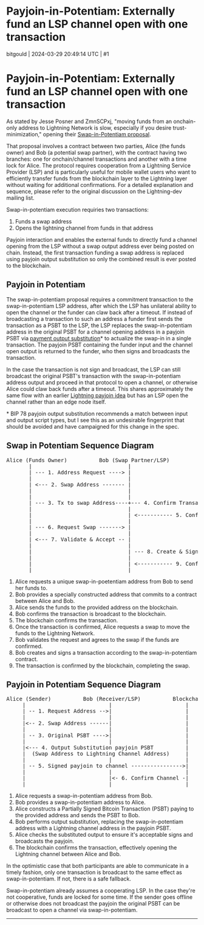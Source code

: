 # Payjoin-in-Potentiam: Externally fund an LSP channel open with one transaction

bitgould | 2024-03-29 20:49:14 UTC | #1

# Payjoin-in-Potentiam: Externally fund an LSP channel open with one transaction

As stated by Jesse Posner and ZmnSCPxj, "moving funds from an onchain-only address to Lightning Network is slow, especially if you desire trust-minimization," opening their [Swap-in-Potentiam proposal](https://lists.linuxfoundation.org/pipermail/lightning-dev/2023-January/003810.html).

That proposal involves a contract between two parties, Alice (the funds owner) and Bob (a potential swap partner), with the contract having two branches: one for onchain/channel transactions and another with a time lock for Alice. The protocol requires cooperation from a Lightning Service Provider (LSP) and is particularly useful for mobile wallet users who want to efficiently transfer funds from the blockchain layer to the Lightning layer without waiting for additional confirmations. For a detailed explanation and sequence, please refer to the original discussion on the Lightning-dev mailing list​​.

Swap-in-potentiam execution requiries two transactions: 

1. Funds a swap address
2. Opens the lightning channel from funds in that address

Payjoin interaction and enables the external funds to directly fund a channel opening from the LSP without a swap output address ever being posted on chain. Instead, the first transaction funding a swap address is replaced using payjoin output substitution so only the combined result is ever posted to the blockchain.

## Payjoin in Potentiam

The swap-in-potentiam proposal requires a commitment transaction to the swap-in-potentiam LSP address, after which the LSP has unilateral ability to open the channel or the funder can claw back after a timeout. If instead of broadcasting a transaction to such an address a funder first sends the transaction as a PSBT to the LSP, the LSP replaces the swap-in-potentiam address in the original PSBT for a channel opening address in a payjoin PSBT via [payment output substitution](https://github.com/bitcoin/bips/blob/master/bip-0078.mediawiki#user-content-span_idoutputsubstitutionspanPayment_output_substitution)* to actualize the swap-in in a single transaction. The payjoin PSBT containing the funder input and the channel open output is returned to the funder, who then signs and broadcasts the transaction.

In the case the transaction is not sign and broadcast, the LSP can still broadcast the original PSBT's transaction with the swap-in-potentiam address output and proceed in that protocol to open a channel, or otherwise Alice could claw back funds after a timeout. This shares approximately the same flow with an earlier [Lightning payjoin idea](https://lists.linuxfoundation.org/pipermail/bitcoin-dev/2022-November/021180.html) but has an LSP open the channel rather than an edge node itself.

\* BIP 78 payjoin output substitution recommends a match between input and output script types, but I see this as an undesirable fingerprint that should be avoided and have campaigned for this change in the spec.

## Swap in Potentiam Sequence Diagram

<pre>
Alice (Funds Owner)          Bob (Swap Partner/LSP)             Blockchain
       |                              |                              |
       | --- 1. Address Request ----> |                              |
       |                              |                              |
       | <--- 2. Swap Address ------- |                              |
       |                              |                              |
       |                              |                              |
       | --- 3. Tx to swap Address----+--- 4. Confirm Transaction -> |
       |                              |                              |
       |                              | <----------- 5. Confirmation |
       |                              |                              |
       | --- 6. Request Swap -------> |                              |
       |                              |                              |
       | <--- 7. Validate & Accept -- |                              |
       |                              |                              |
       |                              | --- 8. Create & Sign Tx ---- |
       |                              |                              |
       |                              | <----------- 9. Confirmation |
       |                              |                              |
</pre>

1. Alice requests a unique swap-in-poetentiam address from Bob to send her funds to.
2. Bob provides a specially constructed address that commits to a contract between Alice and Bob.
3. Alice sends the funds to the provided address on the blockchain.
4. Bob confirms the transaction is broadcast to the blockchain.
5. The blockchain confirms the transaction.
6. Once the transaction is confirmed, Alice requests a swap to move the funds to the Lightning Network.
7. Bob validates the request and agrees to the swap if the funds are confirmed.
8. Bob creates and signs a transaction according to the swap-in-potentiam contract.
9. The transaction is confirmed by the blockchain, completing the swap.

## Payjoin in Potentiam Sequence Diagram

<pre>
Alice (Sender)          Bob (Receiver/LSP)          Blockchain
     |                          |                       |
     | -- 1. Request Address -->|                       |
     |                          |                       |
     |<-- 2. Swap Address ------|                       |
     |                          |                       |
     | -- 3. Original PSBT ---->|                       |
     |                          |                       |
     |<--- 4. Output Substitution payjoin PSBT          |
     |  (Swap Address to Lightning Channel Address)     |
     |                          |                       |
     | -- 5. Signed payjoin to channel ---------------->|
     |                          |                       |
     |                          |<- 6. Confirm Channel -|
     |                          |                       |
</pre>

1. Alice requests a swap-in-potentiam address from Bob.
2. Bob provides a swap-in-potentiam address to Alice.
3. Alice constructs a Partially Signed Bitcoin Transaction (PSBT) paying to the provided address and sends the PSBT to Bob.
4. Bob performs output substitution, replacing the swap-in-potentiam address with a Lightning channel address in the payjoin PSBT.
5. Alice checks the substituted output to ensure it's acceptable signs and broadcasts the payjoin.
6. The blockchain confirms the transaction, effectively opening the Lightning channel between Alice and Bob.

In the optimistic case that both participants are able to communicate in a timely fashion, only one transaction is broadcast to the same effect as swap-in-potentiam. If not, there is a safe fallback.

Swap-in-potentiam already assumes a cooperating LSP. In the case they're not cooperative, funds are locked for some time. If the sender goes offline or otherwise does not broadcast the payjoin the original PSBT can be broadcast to open a channel via swap-in-potentiam.

-------------------------

